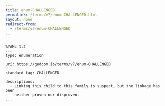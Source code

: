 ```yaml
---
title: enum-CHALLENGED
permalink: /terms/v7/enum-CHALLENGED.html
layout: none
redirect-from:
  - /terms/v7/enum-CHALLENGED
...
```


```

%YAML 1.2
---
type: enumeration

uri: https://gedcom.io/terms/v7/enum-CHALLENGED

standard tag: CHALLENGED

descriptions:
  - Linking this child to this family is suspect, but the linkage has been
    neither proven nor disproven.
...

```
